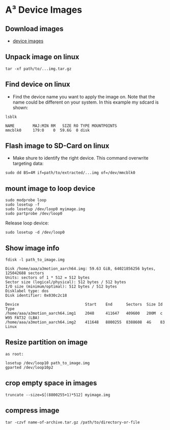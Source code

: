 # A³ Device Images
## Download images
- [device images](https://cloud.a3-audio.com/d/744da83d0f994de9bc76)

## Unpack image on linux
```
tar -xf path/to/...img.tar.gz
```

## Find device on linux
- Find the device name you want to apply the image on. Note that the name could be different on your system. In this example my sdcard is shown:
```
lsblk

NAME        MAJ:MIN RM   SIZE RO TYPE MOUNTPOINTS
mmcblk0     179:0    0  59.6G  0 disk
```

## Flash image to SD-Card on linux
- Make shure to identify the right device. This command overwrite targeting data:
```
sudo dd BS=4M if=path/to/extracted/...img of=/dev/mmcblk0
```

## mount image to loop device
```
sudo modprobe loop
sudo losetup -f
sudo losetup /dev/loop0 myimage.img
sudo partprobe /dev/loop0
```
Release loop device:
```
sudo losetup -d /dev/loop0
```

## Show image info
```
fdisk -l path_to_image.img

Disk /home/aaa/a3motion_aarch64.img: 59.63 GiB, 64021856256 bytes, 125042688 sectors
Units: sectors of 1 * 512 = 512 bytes
Sector size (logical/physical): 512 bytes / 512 bytes
I/O size (minimum/optimal): 512 bytes / 512 bytes
Disklabel type: dos
Disk identifier: 0x030c2c18

Device                             Start    End      Sectors  Size Id Type
/home/aaa/a3motion_aarch64.img1    2048     411647   409600   200M  c W95 FAT32 (LBA)
/home/aaa/a3motion_aarch64.img2    411648   8800255  8388608  4G  	83 Linux
```

## Resize partition on image
```
as root:

losetup /dev/loop10 path_to_image.img
gparted /dev/loop10p2
 ```

## crop empty space in images
```
truncate --size=$[(8800255+1)*512] myimage.img
```

## compress image
```
tar -czvf name-of-archive.tar.gz /path/to/directory-or-file
```